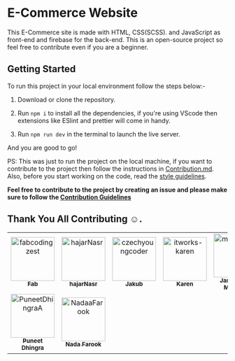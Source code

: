# E-Commerce Website

This E-Commerce site is made with HTML, CSS(SCSS). and JavaScript as front-end and firebase for the back-end. This is an open-source project so feel free to contribute even if you are a beginner.

## Getting Started

To run this project in your local environment follow the steps below:-

1. Download or clone the repository.

2. Run `npm i` to install all the dependencies, if you're using VScode then extensions like ESlint and prettier will come in handy.

3. Run `npm run dev` in the terminal to launch the live server.

And you are good to go!

PS: This was just to run the project on the local machine, if you want to contribute to the project then follow the instructions in [Contribution.md](Contribution.md). Also, before you start working on the code, read the [style guidelines](style-guidelines.md).

**Feel free to contribute to the project by creating an issue and please make sure to follow the [Contribution Guidelines](Contribution.md)**

## Thank You All Contributing :relaxed:.

<!-- readme: contributors -start --> 
<table>
<tr>
    <td align="center">
        <a href="https://github.com/fabcodingzest">
            <img src="https://avatars1.githubusercontent.com/u/48706652?v=4" width="100;" alt="fabcodingzest"/>
            <br />
            <sub><b>Fab</b></sub>
        </a>
    </td>
    <td align="center">
        <a href="https://github.com/hajarNasr">
            <img src="https://avatars0.githubusercontent.com/u/43115763?v=4" width="100;" alt="hajarNasr"/>
            <br />
            <sub><b>hajarNasr</b></sub>
        </a>
    </td>
    <td align="center">
        <a href="https://github.com/czechyoungcoder">
            <img src="https://avatars1.githubusercontent.com/u/38953979?v=4" width="100;" alt="czechyoungcoder"/>
            <br />
            <sub><b>Jakub</b></sub>
        </a>
    </td>
    <td align="center">
        <a href="https://github.com/itworks-karen">
            <img src="https://avatars3.githubusercontent.com/u/66133955?v=4" width="100;" alt="itworks-karen"/>
            <br />
            <sub><b>Karen</b></sub>
        </a>
    </td>
    <td align="center">
        <a href="https://github.com/muchirijane">
            <img src="https://avatars3.githubusercontent.com/u/54930887?v=4" width="100;" alt="muchirijane"/>
            <br />
            <sub><b>Jane Tracy Muthoni</b></sub>
        </a>
    </td>
    <td align="center">
        <a href="https://github.com/NadaFarook">
            <img src="https://avatars0.githubusercontent.com/u/63719192?v=4" width="100;" alt="NadaFarook"/>
            <br />
            <sub><b>NadaFarook</b></sub>
        </a>
    </td></tr>
<tr>
    <td align="center">
        <a href="https://github.com/PuneetDhingraA">
            <img src="https://avatars0.githubusercontent.com/u/68973305?v=4" width="100;" alt="PuneetDhingraA"/>
            <br />
            <sub><b>Puneet Dhingra</b></sub>
        </a>
    </td>
    <td align="center">
        <a href="https://github.com/NadaaFarook">
            <img src="https://avatars0.githubusercontent.com/u/59258814?v=4" width="100;" alt="NadaaFarook"/>
            <br />
            <sub><b>Nada Farook</b></sub>
        </a>
    </td></tr>
</table>
<!-- readme: contributors -end -->
